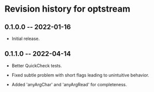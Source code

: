 # Revision history for optstream

## 0.1.0.0 -- 2022-01-16

* Initial release.


## 0.1.1.0 -- 2022-04-14

* Better QuickCheck tests.

* Fixed subtle problem with short flags leading to unintuitive behavior.

* Added 'anyArgChar' and 'anyArgRead' for completeness.
